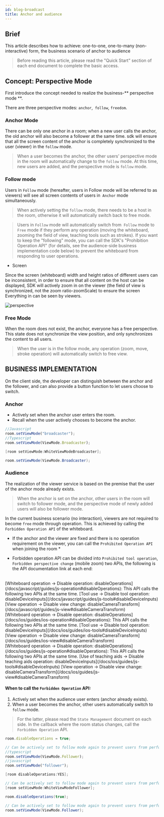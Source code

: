 ```yaml
---
id: blog-broadcast
title: Anchor and audience
---
```


## Brief

This article describes how to achieve: one-to-one, one-to-many (non-interactive) form, the business scenario of anchor to audience

> Before reading this article, please read the "Quick Start" section of each end document to complete the basic access.

## Concept: Perspective Mode <span class = "anchor" id = "viewmode">

First introduce the concept needed to realize the business-** perspective mode **.

There are three perspective modes: `anchor`,` follow`, `freedom`.

### Anchor Mode

There can be only one anchor in a room; when a new user calls the anchor, the old anchor will also become a follower at the same time.
sdk will ensure that all the screen content of the anchor is completely synchronized to the user (viewer) in the `follow` mode.

> When a user becomes the anchor, the other users' perspective mode in the room will automatically change to the `follow` mode. At this time, new users are added, and the perspective mode is `follow` mode.

### Follow mode

Users in `Follow` mode (hereafter, users in Follow mode will be referred to as viewers) will see all screen contents of users in` Anchor` mode simultaneously.

> When actively setting the `follow` mode, there needs to be a host in the room, otherwise it will automatically switch back to free mode.

> Users in `Follow` mode will automatically switch from` Follow` mode to `Free` mode if they perform any operation (moving the whiteboard, zooming the field of view, teaching tools such as strokes).
If you want to keep the "following" mode, you can call the SDK's "Prohibition Operation API" (for details, see the audience-side business implementation code below) to prevent the whiteboard from responding to user operations.
 
* Screen

Since the screen (whiteboard) width and height ratios of different users can be inconsistent, in order to ensure that all content on the host can be displayed, SDK will actively zoom in on the viewer (the field of view is synchronized, not the zoom ratio-zoomScale) to ensure the screen Everything in can be seen by viewers.

![perspective](/screenshot/perspective.jpeg)

### Free Mode

When the room does not exist, the anchor, everyone has a free perspective. This state does not synchronize the view position, and only synchronizes the content to all users.

> When the user is in the follow mode, any operation (zoom, move, stroke operation) will automatically switch to free view.

## BUSINESS IMPLEMENTATION <span class = "anchor" id = "implement">

On the client side, the developer can distinguish between the anchor and the follower, and can also provide a button function to let users choose to switch.

### Anchor

* Actively set when the anchor user enters the room.
* Recall when the user actively chooses to become the anchor.

<!--DOCUSAURUS_CODE_TABS-->
<!--Web-->
```typescript
//Javascript 
room.setViewMode("broadcaster");
//Typescript
room.setViewMode(ViewMode.Broadcaster);
```
<!--iOS/Objective-C-->
```Objective-C
[room setViewMode:WhiteViewModeBroadcaster];
```
<!--Android/Java-->
```Java
room.setViewMode(ViewMode.Broadcaster);
```

<!--END_DOCUSAURUS_CODE_TABS-->

### Audience

The realization of the viewer service is based on the premise that the user of the anchor mode already exists.

> When the anchor is set on the anchor, other users in the room will switch to follower mode, and the perspective mode of newly added users will also be follower mode.

In the current business scenario (no interaction), viewers are not required to become `free` mode through operation. This is achieved by calling the `Forbidden Operation API` of the whiteboard.
* If the anchor and the viewer are fixed and there is no operation requirement on the viewer, you can call the `Prohibited Operation API` when joining the room *

* Forbidden operation API can be divided into `Prohibited tool operation`,` Forbidden perspective change` (mobile zoom) two APIs, the following is the API documentation link at each end:

<!--DOCUSAURUS_CODE_TABS-->
<!--Web/Typescript-->
<br>
[Whiteboard operation -> Disable operation: disableOperations](/docs/javascript/guides/js-operation#disableOperations): This API calls the following two APIs at the same time.
[Tool use -> Disable tool operation: disableDeviceInputs](/docs/javascript/guides/js-tools#disableDeviceInputs) 
[View operation -> Disable view change: disableCameraTransform](/docs/javascript/guides/js-view#disableCameraTransform)
<!--iOS/Objective-C-->
<br>
[Whiteboard operation -> Disable operation: disableOperations](/docs/ios/guides/ios-operation#disableOperations): This API calls the following two APIs at the same time.
[Tool use -> Disable tool operation: disableDeviceInputs](/docs/ios/guides/ios-tools#disableDeviceInputs)
[View operation -> Disable view change: disableCameraTransform](/docs/ios/guides/ios-view#disableCameraTransform)
<!--Android/Java-->
<br>
[Whiteboard operation -> Disable operation: disableOperations](/docs/ios/guides/js-operation#disableOperations): This API calls the following two APIs at the same time.
[Use of teaching aids -> Disable teaching aids operation: disableDeviceInputs](/docs/ios/guides/js-tools#disableDeviceInputs) 
[View operation -> Disable view change: disableCameraTransform](/docs/ios/guides/js-view#disableCameraTransform)
<!--END_DOCUSAURUS_CODE_TABS-->

#### When to call the `Forbidden Operation` API:

1. Actively set when the audience user enters (anchor already exists).
1. When a user becomes the anchor, other users automatically switch to `follow` mode.

> For the latter, please read the `State Management` document on each side. In the callback where the room status changes, call the` Forbidden Operation` API.

<!--DOCUSAURUS_CODE_TABS-->
<!--Web-->
```js
room.disableOperations = true;

// Can be actively set to follow mode again to prevent users from performing operations in the middle and switch to free mode
//typescript
room.setViewMode(ViewMode.Follower);
//javascript
room.setViewMode("follower");
```
<!--iOS/Objective-C-->
```Objective-C
[room disableOperations:YES];

// Can be actively set to follow mode again to prevent users from performing operations in the middle and switch to free mode
[room setViewMode:WhiteViewModeFollower];
```
<!--Android/Java-->
```Java
room.disableOperations(true);

// Can be actively set to follow mode again to prevent users from performing operations in the middle and switch to free mode
room.setViewMode(ViewMode.Follower);
```
<!--END_DOCUSAURUS_CODE_TABS-->
